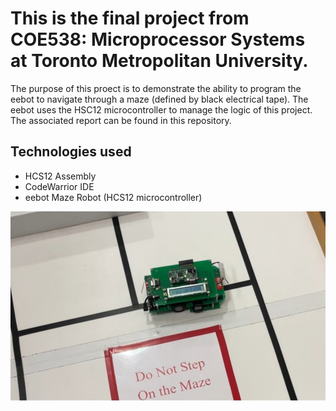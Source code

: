 # This is the final project from COE538: Microprocessor Systems at Toronto Metropolitan University.

The purpose of this proect is to demonstrate the ability to program the eebot to navigate through a maze (defined by black electrical tape).
The eebot uses the HSC12 microcontroller to manage the logic of this project. The associated report can be found in this repository.

## Technologies used

- HCS12 Assembly
- CodeWarrior IDE
- eebot Maze Robot (HCS12 microcontroller)

<img align="left" src="https://github.com/adrianomoruyi/maze-robot/blob/main/IMG_4594.jpg" width="620" />
